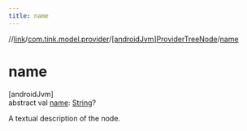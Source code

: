 ```yaml
---
title: name
---
```

//[link](../../../index.html)/[com.tink.model.provider](../index.html)/[[androidJvm]ProviderTreeNode](index.html)/[name](name.html)



# name



[androidJvm]\
abstract val [name](name.html): [String](https://kotlinlang.org/api/latest/jvm/stdlib/kotlin/-string/index.html)?



A textual description of the node.




